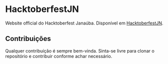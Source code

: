 # HacktoberfestJN
Website official do Hacktoberfest Janaúba.
Disponível em [HacktoberfestJN](https://hacktoberfestjn.netlify.com/).

## Contribuições
Qualquer contribuíção é sempre bem-vinda. Sinta-se livre para clonar o repositório e contribuir conforme achar necessário.
